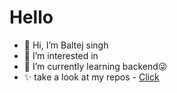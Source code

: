 # Hello
- 👋 Hi, I’m Baltej singh
- 👀 I’m interested in 
- 🌱 I’m currently learning backend😜
- ✨ take a look at my repos - [Click](https://github.com/baltej223?tab=repositories)
<!---
baltej223/baltej223 is a ✨ special ✨ repository because its `README.md` (this file) appears on your GitHub profile.
You can click the Preview link to take a look at your changes.
--->
